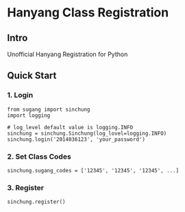 Hanyang Class Registration
=======
Intro
-----
Unofficial Hanyang Registration for Python

Quick Start
----
### 1. Login ###

    from sugang import sinchung
    import logging
    
    # log_level default value is logging.INFO
    sinchung = sinchung.Sinchung(log_lovel=logging.INFO)
    sinchung.login('2014036123', 'your_password')
    

### 2. Set Class Codes ###
    
    sinchung.sugang_codes = ['12345', '12345', '12345', ...]
    
### 3. Register ###

    sinchung.register()

